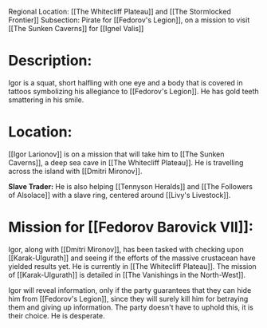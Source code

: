 Regional Location: [[The Whitecliff Plateau]] and [[The Stormlocked Frontier]]
Subsection: Pirate for [[Fedorov's Legion]], on a mission to visit [[The Sunken Caverns]] for [[Ignel Valis]]
# Description:
Igor is a squat, short halfling with one eye and a body that is covered in tattoos symbolizing his allegiance to [[Fedorov's Legion]]. He has gold teeth smattering in his smile. 
# Location:
[[Igor Larionov]] is on a mission that will take him to [[The Sunken Caverns]], a deep sea cave in [[The Whitecliff Plateau]]. He is travelling across the island with [[Dmitri Mironov]]. 

**Slave Trader:**
He is also helping [[Tennyson Heralds]] and [[The Followers of Alsolace]] with a slave ring, centered around [[Livy's Livestock]].
# Mission for [[Fedorov Barovick VII]]:
Igor, along with [[Dmitri Mironov]], has been tasked with checking upon [[Karak-Ulgurath]] and seeing if the efforts of the massive crustacean have yielded results yet. He is currently in [[The Whitecliff Plateau]]. The mission of [[Karak-Ulgurath]] is detailed in [[The Vanishings in the North-West]]. 

Igor will reveal information, only if the party guarantees that they can hide him from [[Fedorov's Legion]], since they will surely kill him for betraying them and giving up information. The party doesn't have to uphold this, it is their choice. He is desperate.  